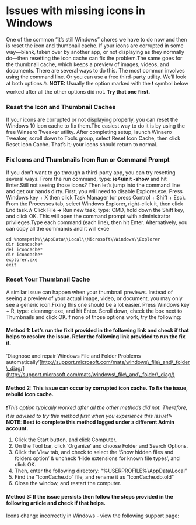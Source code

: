 # Issues with missing icons in Windows

One of the common “it’s still Windows” chores we have to do now and then is reset the icon and thumbnail cache. If your icons are corrupted in some way—blank, taken over by another app, or not displaying as they normally do—then resetting the icon cache can fix the problem.The same goes for the thumbnail cache, which keeps a preview of images, videos, and documents. There are several ways to do this. The most common involves using the command line. Or you can use a free third-party utility. We’ll look at both options.✎ **NOTE:** Usually the option marked with the ❗ symbol below worked after all the other options did not. **Try that one first.**

### Reset the Icon and Thumbnail Caches

If your icons are corrupted or not displaying properly, you can reset the Windows 10 icon cache to fix them.The easiest way to do it is by using the free Winaero Tweaker utility. After completing setup, launch Winaero Tweaker, scroll down to Tools group, select Reset Icon Cache, then click Reset Icon Cache. That’s it; your icons should return to normal.

### Fix Icons and Thumbnails from Run or Command Prompt

If you don’t want to go through a third-party app, you can try resetting several ways. From the run command, type: **ie4uinit -show** and hit Enter.Still not seeing those icons? Then let’s jump into the command line and get our hands dirty. First, you will need to disable Explorer.exe. Press Windows key + X then click Task Manager (or press Control + Shift + Esc). From the Processes tab, select Windows Explorer, right-click it, then click End task.✰ Click File ➜ Run new task, type: CMD, hold down the Shift key, and click OK. This will open the command prompt with administrator privileges.Type each command (each line), then hit Enter. Alternatively, you can copy all the commands and it will exce

```
cd %homepath%\\AppData\\Local\\Microsoft\\Windows\\Explorer
dir iconcache*
del iconcache*
dir iconcache*
explorer.exe
exit
```

### Reset Your Thumbnail Cache

A similar issue can happen when your thumbnail previews. Instead of seeing a preview of your actual image, video, or document, you may only see a generic icon.Fixing this one should be a lot easier. Press Windows key + R, type: cleanmgr.exe, and hit Enter. Scroll down, check the box next to Thumbnails and click OK.If none of those options work, try the following:

#### **Method 1: Let’s run the fixit provided in the following link and check if that helps to resolve the issue. Refer the following link provided to run the fix it.**

‘Diagnose and repair Windows File and Folder Problems automatically’[http://support.microsoft.com/mats/windows\_file\_and\_folder\_diag/](http://support.microsoft.com/mats/windows\_file\_and\_folder\_diag/)

#### **Method 2: This issue can occur by corrupted icon cache. To fix the issue, rebuild icon cache.**

❗_This option typically worked after all the other methods did not. Therefore, it is advised to try this method first when you experience this issue!_✎ **NOTE: Best to complete this method logged under a different Admin account.**

1. Click the Start button, and click Computer.
2. On the Tool bar, click ‘Organize’ and choose Folder and Search Options.
3. Click the View tab, and check to select the ‘Show hidden files and folders option’ & uncheck ‘Hide extensions for known file types’, and click OK.
4. Then, enter the following directory: “%USERPROFILE%\AppData\Local”
5. Find the “IconCache.db” file, and rename it as “IconCache.db.old”
6. Close the window, and restart the computer.

#### **Method 3: If the issue persists then follow the steps provided in the following article and check if that helps.**

Icons change incorrectly in Windows - view the following support page:
